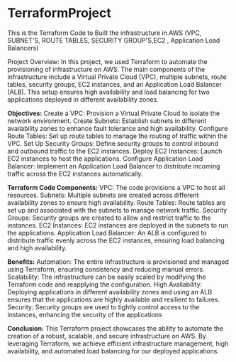 # TerraformProject

This is the Terraform Code to Built the infrastructure in AWS (VPC, SUBNET'S, ROUTE TABLES, SECURITY GROUP'S,EC2 , Application Load Balancers)

Project Overview:
In this project, we used Terraform to automate the provisioning of infrastructure on AWS. The main components of the infrastructure include a Virtual Private Cloud (VPC), multiple subnets, route tables, security groups, EC2 instances, and an Application Load Balancer (ALB). This setup ensures high availability and load balancing for two applications deployed in different availability zones.

**Objectives:**
Create a VPC: Provision a Virtual Private Cloud to isolate the network environment.
Create Subnets: Establish subnets in different availability zones to enhance fault tolerance and high availability.
Configure Route Tables: Set up route tables to manage the routing of traffic within the VPC.
Set Up Security Groups: Define security groups to control inbound and outbound traffic to the EC2 instances.
Deploy EC2 Instances: Launch EC2 instances to host the applications.
Configure Application Load Balancer: Implement an Application Load Balancer to distribute incoming traffic across the EC2 instances automatically.

**Terraform Code Components:**
VPC: The code provisions a VPC to host all resources.
Subnets: Multiple subnets are created across different availability zones to ensure high availability.
Route Tables: Route tables are set up and associated with the subnets to manage network traffic.
Security Groups: Security groups are created to allow and restrict traffic to the instances.
EC2 Instances: EC2 instances are deployed in the subnets to run the applications.
Application Load Balancer: An ALB is configured to distribute traffic evenly across the EC2 instances, ensuring load balancing and high availability.

**Benefits:**
Automation: The entire infrastructure is provisioned and managed using Terraform, ensuring consistency and reducing manual errors.
Scalability: The infrastructure can be easily scaled by modifying the Terraform code and reapplying the configuration.
High Availability: Deploying applications in different availability zones and using an ALB ensures that the applications are highly available and resilient to failures.
Security: Security groups are used to tightly control access to the instances, enhancing the security of the applications

**Conclusion:**
This Terraform project showcases the ability to automate the creation of a robust, scalable, and secure infrastructure on AWS. By leveraging Terraform, we achieve efficient infrastructure management, high availability, and automated load balancing for our deployed applications.

